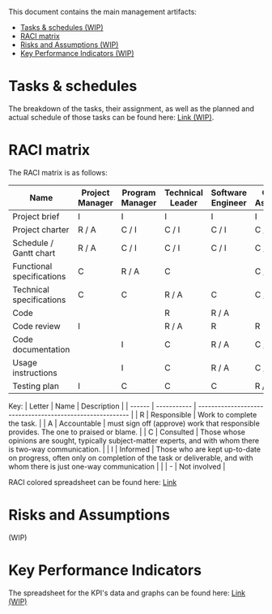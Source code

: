 This document contains the main management artifacts:
- [Tasks \& schedules (WIP)](#tasks--schedules)
- [RACI matrix](#raci-matrix)
- [Risks and Assumptions (WIP)](#risks-and-assumptions)
- [Key Performance Indicators (WIP)](#key-performance-indicators)


# Tasks & schedules

The breakdown of the tasks, their assignment, as well as the planned and actual schedule of those tasks can be found here:
[Link (WIP)]().

# RACI matrix

The RACI matrix is as follows:

| Name                      | Project Manager | Program Manager | Technical Leader | Software Engineer | Quality Assurance | Client | Stakeholders |
| ------------------------- | --------------- | --------------- | ---------------- | ----------------- | ----------------- | ------ | ------------ |
| Project brief             | I               | I               | I                | I                 | I                 | R / A  | C            |
| Project charter           | R / A           | C / I           | C / I            | C / I             | C / I             | C      | C / I        |
| Schedule / Gantt chart    | R / A           | C / I           | C / I            | C / I             | C / I             |        | I            |
| Functional specifications | C               | R / A           | C                |                   | C / I             | C      | I            |
| Technical specifications  | C               | C               | R / A            | C                 | C / I             | C      | I            |
| Code                      |                 |                 | R                | R / A             |                   |        |              |
| Code review               | I               |                 | R / A            | R                 | R                 |        |              |
| Code documentation        |                 | I               | C                | R / A             | C / I             | I      |              |
| Usage instructions        |                 | I               | C                | R / A             | C / I             | I      |              |
| Testing plan              | I               | C               | C                | C                 | R / A             | I      |              |

Key:
| Letter | Name        | Description                                               |
| ------ | ----------- | --------------------------------------------------------- |
| R      | Responsible | Work to complete the task.                                        |
| A      | Accountable | must sign off (approve) work that responsible provides. The one to praised or blame. |
| C      | Consulted   | Those whose opinions are sought, typically subject-matter experts, and with whom there is two-way communication.                    |
| I      | Informed    | Those who are kept up-to-date on progress, often only on completion of the task or deliverable, and with whom there is just one-way communication                      |
|        | -           | Not involved                                              |

RACI colored spreadsheet can be found here: [Link](https://docs.google.com/spreadsheets/d/17-31PYeuYhOWX956qyZJER-_5GFUCzEy7xImLAHIEhA/edit?usp=sharing)

# Risks and Assumptions
(WIP)


# Key Performance Indicators

The spreadsheet for the KPI's data and graphs can be found here: [Link (WIP)]()